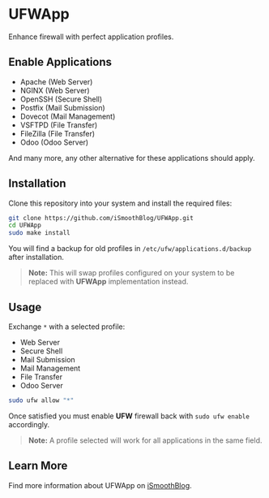 # UFWApp
Enhance firewall with perfect application profiles.

## Enable Applications
* Apache (Web Server)
* NGINX (Web Server)
* OpenSSH (Secure Shell)
* Postfix (Mail Submission)
* Dovecot (Mail Management)
* VSFTPD (File Transfer)
* FileZilla (File Transfer)
* Odoo (Odoo Server)

And many more, any other alternative for these applications should apply.

## Installation
Clone this repository into your system and install the required files:

```sh
git clone https://github.com/iSmoothBlog/UFWApp.git
cd UFWApp
sudo make install
```

You will find a backup for old profiles in `/etc/ufw/applications.d/backup` after installation.

>**Note:** This will swap profiles configured on your system to be replaced with **UFWApp** implementation instead.

## Usage
Exchange `*` with a selected profile:

* Web Server
* Secure Shell
* Mail Submission
* Mail Management
* File Transfer
* Odoo Server

```sh
sudo ufw allow "*"
```

Once satisfied you must enable **UFW** firewall back with `sudo ufw enable` accordingly.

>**Note:** A profile selected will work for all applications in the same field.

## Learn More
Find more information about UFWApp on [iSmoothBlog](http://www.ismoothblog.com).

